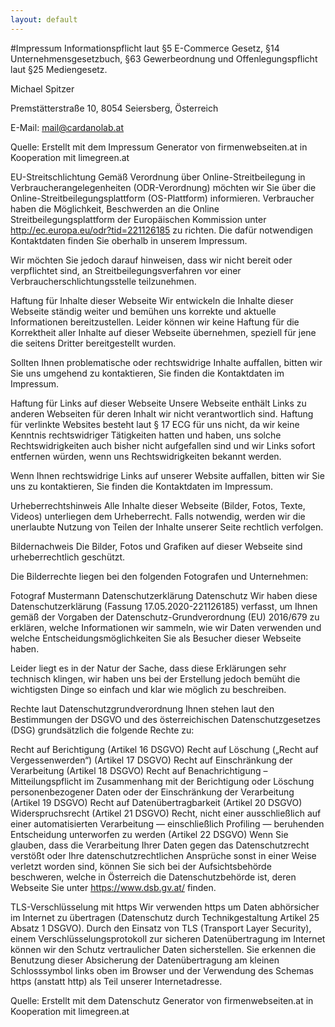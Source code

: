 ```yaml
---
layout: default
---
```


#Impressum
Informationspflicht laut §5 E-Commerce Gesetz, §14 Unternehmensgesetzbuch, §63 Gewerbeordnung und Offenlegungspflicht laut §25 Mediengesetz.

Michael Spitzer

Premstätterstraße 10,
8054 Seiersberg,
Österreich

E-Mail: mail@cardanolab.at

Quelle: Erstellt mit dem Impressum Generator von firmenwebseiten.at in Kooperation mit limegreen.at

EU-Streitschlichtung
Gemäß Verordnung über Online-Streitbeilegung in Verbraucherangelegenheiten (ODR-Verordnung) möchten wir Sie über die Online-Streitbeilegungsplattform (OS-Plattform) informieren.
Verbraucher haben die Möglichkeit, Beschwerden an die Online Streitbeilegungsplattform der Europäischen Kommission unter http://ec.europa.eu/odr?tid=221126185 zu richten. Die dafür notwendigen Kontaktdaten finden Sie oberhalb in unserem Impressum.

Wir möchten Sie jedoch darauf hinweisen, dass wir nicht bereit oder verpflichtet sind, an Streitbeilegungsverfahren vor einer Verbraucherschlichtungsstelle teilzunehmen.

Haftung für Inhalte dieser Webseite
Wir entwickeln die Inhalte dieser Webseite ständig weiter und bemühen uns korrekte und aktuelle Informationen bereitzustellen. Leider können wir keine Haftung für die Korrektheit aller Inhalte auf dieser Webseite übernehmen, speziell für jene die seitens Dritter bereitgestellt wurden.

Sollten Ihnen problematische oder rechtswidrige Inhalte auffallen, bitten wir Sie uns umgehend zu kontaktieren, Sie finden die Kontaktdaten im Impressum.

Haftung für Links auf dieser Webseite
Unsere Webseite enthält Links zu anderen Webseiten für deren Inhalt wir nicht verantwortlich sind. Haftung für verlinkte Websites besteht laut § 17 ECG für uns nicht, da wir keine Kenntnis rechtswidriger Tätigkeiten hatten und haben, uns solche Rechtswidrigkeiten auch bisher nicht aufgefallen sind und wir Links sofort entfernen würden, wenn uns Rechtswidrigkeiten bekannt werden.

Wenn Ihnen rechtswidrige Links auf unserer Website auffallen, bitten wir Sie uns zu kontaktieren, Sie finden die Kontaktdaten im Impressum.

Urheberrechtshinweis
Alle Inhalte dieser Webseite (Bilder, Fotos, Texte, Videos) unterliegen dem Urheberrecht. Falls notwendig, werden wir die unerlaubte Nutzung von Teilen der Inhalte unserer Seite rechtlich verfolgen.

Bildernachweis
Die Bilder, Fotos und Grafiken auf dieser Webseite sind urheberrechtlich geschützt.

Die Bilderrechte liegen bei den folgenden Fotografen und Unternehmen:

Fotograf Mustermann
Datenschutzerklärung
Datenschutz
Wir haben diese Datenschutzerklärung (Fassung 17.05.2020-221126185) verfasst, um Ihnen gemäß der Vorgaben der Datenschutz-Grundverordnung (EU) 2016/679 zu erklären, welche Informationen wir sammeln, wie wir Daten verwenden und welche Entscheidungsmöglichkeiten Sie als Besucher dieser Webseite haben.

Leider liegt es in der Natur der Sache, dass diese Erklärungen sehr technisch klingen, wir haben uns bei der Erstellung jedoch bemüht die wichtigsten Dinge so einfach und klar wie möglich zu beschreiben.

Rechte laut Datenschutzgrundverordnung
Ihnen stehen laut den Bestimmungen der DSGVO und des österreichischen Datenschutzgesetzes (DSG) grundsätzlich die folgende Rechte zu:

Recht auf Berichtigung (Artikel 16 DSGVO)
Recht auf Löschung („Recht auf Vergessenwerden“) (Artikel 17 DSGVO)
Recht auf Einschränkung der Verarbeitung (Artikel 18 DSGVO)
Recht auf Benachrichtigung – Mitteilungspflicht im Zusammenhang mit der Berichtigung oder Löschung personenbezogener Daten oder der Einschränkung der Verarbeitung (Artikel 19 DSGVO)
Recht auf Datenübertragbarkeit (Artikel 20 DSGVO)
Widerspruchsrecht (Artikel 21 DSGVO)
Recht, nicht einer ausschließlich auf einer automatisierten Verarbeitung — einschließlich Profiling — beruhenden Entscheidung unterworfen zu werden (Artikel 22 DSGVO)
Wenn Sie glauben, dass die Verarbeitung Ihrer Daten gegen das Datenschutzrecht verstößt oder Ihre datenschutzrechtlichen Ansprüche sonst in einer Weise verletzt worden sind, können Sie sich bei der Aufsichtsbehörde beschweren, welche in Österreich die Datenschutzbehörde ist, deren Webseite Sie unter https://www.dsb.gv.at/ finden.

TLS-Verschlüsselung mit https
Wir verwenden https um Daten abhörsicher im Internet zu übertragen (Datenschutz durch Technikgestaltung Artikel 25 Absatz 1 DSGVO). Durch den Einsatz von TLS (Transport Layer Security), einem Verschlüsselungsprotokoll zur sicheren Datenübertragung im Internet können wir den Schutz vertraulicher Daten sicherstellen. Sie erkennen die Benutzung dieser Absicherung der Datenübertragung am kleinen Schlosssymbol links oben im Browser und der Verwendung des Schemas https (anstatt http) als Teil unserer Internetadresse.

Quelle: Erstellt mit dem Datenschutz Generator von firmenwebseiten.at in Kooperation mit limegreen.at
